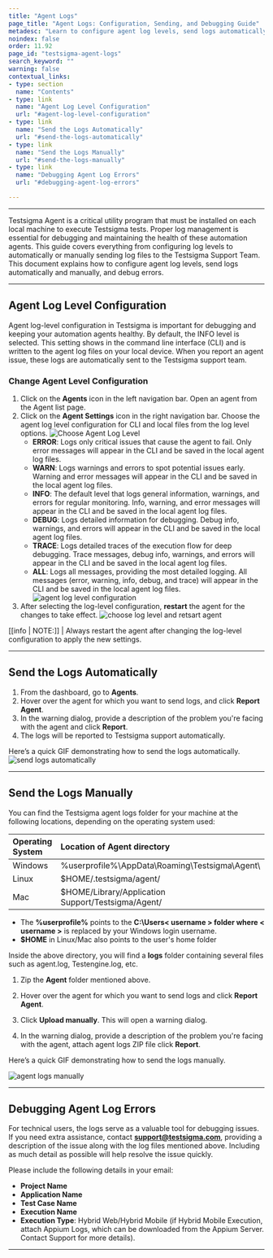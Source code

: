 ```yaml
---
title: "Agent Logs"
page_title: "Agent Logs: Configuration, Sending, and Debugging Guide"
metadesc: "Learn to configure agent log levels, send logs automatically or manually, and debug errors efficiently to resolve execution issues quickly."
noindex: false
order: 11.92
page_id: "testsigma-agent-logs"
search_keyword: ""
warning: false
contextual_links:
- type: section
  name: "Contents"
- type: link
  name: "Agent Log Level Configuration"
  url: "#agent-log-level-configuration"
- type: link
  name: "Send the Logs Automatically"
  url: "#send-the-logs-automatically"
- type: link
  name: "Send the Logs Manually"
  url: "#send-the-logs-manually"
- type: link
  name: "Debugging Agent Log Errors"
  url: "#debugging-agent-log-errors"

---
```


---

Testsigma Agent is a critical utility program that must be installed on each local machine to execute Testsigma tests. Proper log management is essential for debugging and maintaining the health of these automation agents. This guide covers everything from configuring log levels to automatically or manually sending log files to the Testsigma Support Team. This document explains how to configure agent log levels, send logs automatically and manually, and debug errors.

---

## **Agent Log Level Configuration**

Agent log-level configuration in Testsigma is important for debugging and keeping your automation agents healthy. By default, the INFO level is selected. This setting shows in the command line interface (CLI) and is written to the agent log files on your local device. When you report an agent issue, these logs are automatically sent to the Testsigma support team.

### **Change Agent Level Configuration**

1. Click on the **Agents** icon in the left navigation bar. Open an agent from the Agent list page.
2. Click on the **Agent Settings** icon in the right navigation bar. Choose the agent log level configuration for CLI and local files from the log level options. ![Choose Agent Log Level](https://s3.amazonaws.com/static-docs.testsigma.com/new_images/projects/applications/go_to_agent_log_b.gif)
    - **ERROR**: Logs only critical issues that cause the agent to fail. Only error messages will appear in the CLI and be saved in the local agent log files.
    - **WARN**: Logs warnings and errors to spot potential issues early. Warning and error messages will appear in the CLI and be saved in the local agent log files.
    - **INFO**: The default level that logs general information, warnings, and errors for regular monitoring. Info, warning, and error messages will appear in the CLI and be saved in the local agent log files.
    - **DEBUG**: Logs detailed information for debugging. Debug info, warnings, and errors will appear in the CLI and be saved in the local agent log files.
    - **TRACE**: Logs detailed traces of the execution flow for deep debugging. Trace messages, debug info, warnings, and errors will appear in the CLI and be saved in the local agent log files.
    - **ALL**: Logs all messages, providing the most detailed logging. All messages (error, warning, info, debug, and trace) will appear in the CLI and be saved in the local agent log files. ![agent log level configuration](https://s3.amazonaws.com/static-docs.testsigma.com/new_images/projects/applications/agent_log_level_configuration.png)
3. After selecting the log-level configuration, **restart** the agent for the changes to take effect. ![choose log level and retsart agent](https://s3.amazonaws.com/static-docs.testsigma.com/new_images/projects/applications/select_loglevel_restart.gif)

[[info | NOTE:]]
| Always restart the agent after changing the log-level configuration to apply the new settings.

---

## **Send the Logs Automatically**

1. From the dashboard, go to **Agents**.
2. Hover over the agent for which you want to send logs, and click **Report Agent**.
3. In the warning dialog, provide a description of the problem you're facing with the agent and click **Report**.
4. The logs will be reported to Testsigma support automatically.

Here’s a quick GIF demonstrating how to send the logs automatically. ![send logs automatically](https://s3.amazonaws.com/static-docs.testsigma.com/new_images/projects/applications/agentlogsauto.gif)

---

## **Send the Logs Manually**

You can find the Testsigma agent logs folder for your machine at the following locations, depending on the operating system used:

| Operating System   | Location of Agent directory | 
| :---        | :---   | 
| Windows    |  %userprofile%\AppData\Roaming\Testsigma\Agent\    | 
| Linux  | $HOME/.testsigma/agent/        | 
| Mac   | $HOME/Library/Application Support/Testsigma/Agent/  |

- The **%userprofile%** points to the **C:\Users\< username > folder where < username >** is replaced by your Windows login username.
- **$HOME** in Linux/Mac also points to the user's home folder

Inside the above directory, you will find a **logs** folder containing several files such as agent.log, Testengine.log, etc.

1. Zip the **Agent** folder mentioned above.

2. Hover over the agent for which you want to send logs and click **Report Agent**.

3. Click **Upload manually**. This will open a warning dialog. 

4. In the warning dialog, provide a description of the problem you're facing with the agent, attach agent logs ZIP file click **Report**.

Here’s a quick GIF demonstrating how to send the logs manually. 

![agent logs manually](https://s3.amazonaws.com/static-docs.testsigma.com/new_images/projects/applications/agentlogsmanual.gif)

---

## **Debugging Agent Log Errors**

For technical users, the logs serve as a valuable tool for debugging issues. If you need extra assistance, contact **support@testsigma.com**, providing a description of the issue along with the log files mentioned above. Including as much detail as possible will help resolve the issue quickly.

Please include the following details in your email:

- **Project Name**
- **Application Name**
- **Test Case Name**
- **Execution Name**
- **Execution Type**: Hybrid Web/Hybrid Mobile (if Hybrid Mobile Execution, attach Appium Logs, which can be downloaded from the Appium Server. Contact Support for more details).

---
